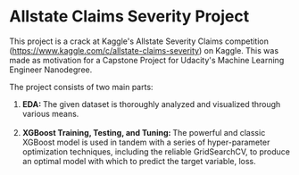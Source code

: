 # Allstate Claims Severity Project


This project is a crack at Kaggle's Allstate Severity Claims competition (https://www.kaggle.com/c/allstate-claims-severity) on Kaggle. This was made as motivation for a Capstone Project for Udacity's Machine Learning Engineer Nanodegree. 

The project consists of two main parts:
<ol>
    <li> 
        <b> 
        EDA: 
        </b>
        The given dataset is thoroughly analyzed and visualized through various means.
    </li>
    <br>
    <li> 
        <b>
        XGBoost Training, Testing, and Tuning: 
        </b>
        The powerful and classic XGBoost model is used in tandem with a series of hyper-parameter optimization
        techniques, including the reliable GridSearchCV, to produce an optimal model with which to predict the 
        target variable, loss.
    </li>
        
</ol>
